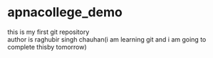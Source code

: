 # apnacollege_demo
this is my first git repository 
<br>
author is raghubir singh chauhan(i am learning git  and i am going to complete thisby tomorrow) 
